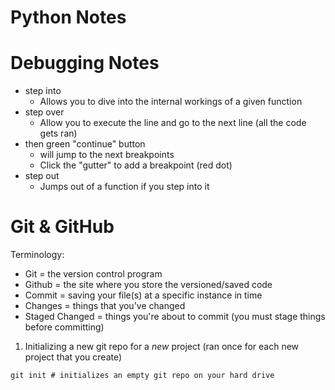 # Python Notes

# Debugging Notes

- step into
    - Allows you to dive into the internal workings of a given function
- step over
    - Allow you to execute the line and go to the next line (all the code gets ran)
- then green "continue" button
    - will jump to the next breakpoints
    - Click the "gutter" to add a breakpoint (red dot)
- step out 
    - Jumps out of a function if you step into it
    
# Git & GitHub

Terminology:

- Git = the version control program
- Github = the site where you store the versioned/saved code
- Commit = saving your file(s) at a specific instance in time
- Changes = things that you've changed
- Staged Changed = things you're about to commit (you must stage things before committing)

1) Initializing a new git repo for a _new_ project (ran once for each new project that you create)
```
git init # initializes an empty git repo on your hard drive
```
